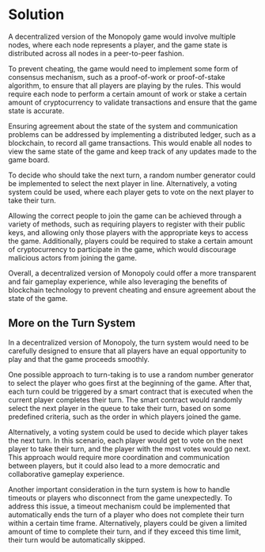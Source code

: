 # Solution

A decentralized version of the Monopoly game would involve multiple nodes, where each node represents a player, and the game state is distributed across all nodes in a peer-to-peer fashion.

To prevent cheating, the game would need to implement some form of consensus mechanism, such as a proof-of-work or proof-of-stake algorithm, to ensure that all players are playing by the rules. This would require each node to perform a certain amount of work or stake a certain amount of cryptocurrency to validate transactions and ensure that the game state is accurate.

Ensuring agreement about the state of the system and communication problems can be addressed by implementing a distributed ledger, such as a blockchain, to record all game transactions. This would enable all nodes to view the same state of the game and keep track of any updates made to the game board.

To decide who should take the next turn, a random number generator could be implemented to select the next player in line. Alternatively, a voting system could be used, where each player gets to vote on the next player to take their turn.

Allowing the correct people to join the game can be achieved through a variety of methods, such as requiring players to register with their public keys, and allowing only those players with the appropriate keys to access the game. Additionally, players could be required to stake a certain amount of cryptocurrency to participate in the game, which would discourage malicious actors from joining the game.

Overall, a decentralized version of Monopoly could offer a more transparent and fair gameplay experience, while also leveraging the benefits of blockchain technology to prevent cheating and ensure agreement about the state of the game. 

## More on the Turn System

In a decentralized version of Monopoly, the turn system would need to be carefully designed to ensure that all players have an equal opportunity to play and that the game proceeds smoothly.

One possible approach to turn-taking is to use a random number generator to select the player who goes first at the beginning of the game. After that, each turn could be triggered by a smart contract that is executed when the current player completes their turn. The smart contract would randomly select the next player in the queue to take their turn, based on some predefined criteria, such as the order in which players joined the game.

Alternatively, a voting system could be used to decide which player takes the next turn. In this scenario, each player would get to vote on the next player to take their turn, and the player with the most votes would go next. This approach would require more coordination and communication between players, but it could also lead to a more democratic and collaborative gameplay experience.

Another important consideration in the turn system is how to handle timeouts or players who disconnect from the game unexpectedly. To address this issue, a timeout mechanism could be implemented that automatically ends the turn of a player who does not complete their turn within a certain time frame. Alternatively, players could be given a limited amount of time to complete their turn, and if they exceed this time limit, their turn would be automatically skipped.